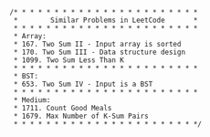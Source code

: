     /* * * * * * * * * * * * * * * * * * * * * * *
     *        Similar Problems in LeetCode       *
     * * * * * * * * * * * * * * * * * * * * * * *
     * Array:
     * 167. Two Sum II - Input array is sorted
     * 170. Two Sum III - Data structure design
     * 1099. Two Sum Less Than K
     * * * * * * * * * * * * * * * * * * * * * * *
     * BST:
     * 653. Two Sum IV - Input is a BST
     * * * * * * * * * * * * * * * * * * * * * * *
     * Medium:
     * 1711. Count Good Meals
     * 1679. Max Number of K-Sum Pairs
     * * * * * * * * * * * * * * * * * * * * * * */
